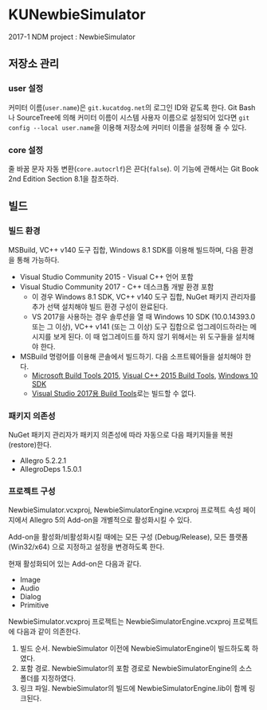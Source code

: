 # KUNewbieSimulator

2017-1 NDM project : NewbieSimulator

## 저장소 관리

### user 설정

커미터 이름(`user.name`)은 `git.kucatdog.net`의 로그인 ID와 같도록 한다. Git Bash나 SourceTree에 의해 커미터 이름이 시스템 사용자 이름으로 설정되어 있다면 `git config --local user.name`을 이용해 저장소에 커미터 이름을 설정해 줄 수 있다.

### core 설정

줄 바꿈 문자 자동 변환(`core.autocrlf`)은 끈다(`false`). 이 기능에 관해서는 Git Book 2nd Edition Section 8.1을 참조하라.

## 빌드

### 빌드 환경

MSBuild, VC++ v140 도구 집합, Windows 8.1 SDK를 이용해 빌드하며, 다음 환경을 통해 가능하다.

* Visual Studio Community 2015 - Visual C++ 언어 포함
* Visual Studio Community 2017 - C++ 데스크톱 개발 환경 포함
    * 이 경우 Windows 8.1 SDK, VC++ v140 도구 집합, NuGet 패키지 관리자를 추가 선택 설치해야 빌드 환경 구성이 완료된다.
    * VS 2017을 사용하는 경우 솔루션을 열 때 Windows 10 SDK (10.0.14393.0 또는 그 이상), VC++ v141 (또는 그 이상) 도구 집합으로 업그레이드하라는 메시지를 보게 된다. 이 때 업그레이드를 하지 않기 위해서는 위 도구들을 설치해야 한다.
* MSBuild 명령어를 이용해 콘솔에서 빌드하기. 다음 소프트웨어들을 설치해야 한다.
    * [Microsoft Build Tools 2015](https://www.microsoft.com/en-us/download/details.aspx?id=48159), [Visual C++ 2015 Build Tools](http://landinghub.visualstudio.com/visual-cpp-build-tools), [Windows 10 SDK](https://developer.microsoft.com/ko-kr/windows/downloads/windows-10-sdk)
    * [Visual Studio 2017용 Build Tools](https://go.microsoft.com/fwlink/?linkid=840931)로는 빌드할 수 없다.

### 패키지 의존성

NuGet 패키지 관리자가 패키지 의존성에 따라 자동으로 다음 패키지들을 복원(restore)한다.

* Allegro 5.2.2.1
* AllegroDeps 1.5.0.1

### 프로젝트 구성

NewbieSimulator.vcxproj, NewbieSimulatorEngine.vcxproj 프로젝트 속성 페이지에서 Allegro 5의 Add-on을 개별적으로 활성화시킬 수 있다.

Add-on을 활성화/비활성화시킬 때에는 모든 구성 (Debug/Release), 모든 플랫폼 (Win32/x64) 으로 지정하고 설정을 변경하도록 한다.

현재 활성화되어 있는 Add-on은 다음과 같다.

* Image
* Audio
* Dialog
* Primitive

NewbieSimulator.vcxproj 프로젝트는 NewbieSimulatorEngine.vcxproj 프로젝트에 다음과 같이 의존한다.

1. 빌드 순서. NewbieSimulator 이전에 NewbieSimulatorEngine이 빌드하도록 하였다.
2. 포함 경로. NewbieSimulator의 포함 경로로 NewbieSimulatorEngine의 소스 폴더를 지정하였다.
3. 링크 파일. NewbieSimulator의 빌드에 NewbieSimulatorEngine.lib이 함께 링크된다.
